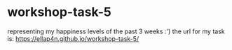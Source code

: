# workshop-task-5
representing my happiness levels of the past 3 weeks :')
the url for my task is: https://ellap4n.github.io/workshop-task-5/
